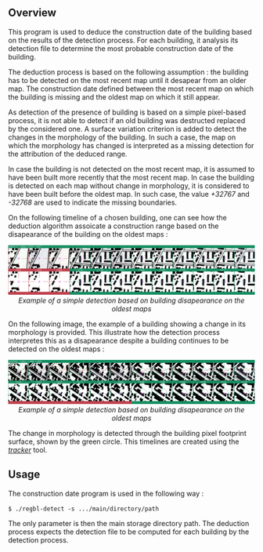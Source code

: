 ## Overview

This program is used to deduce the construction date of the building based on the results of the detection process. For each building, it analysis its detection file to determine the most probable construction date of the building.

The deduction process is based on the following assumption : the building has to be detected on the most recent map until it desapear from an older map. The construction date defined between the most recent map on which the building is missing and the oldest map on which it still appear.

As detection of the presence of building is based on a simple pixel-based process, it is not able to detect if an old building was destructed replaced by the considered one. A surface variation criterion is added to detect the changes in the morphology of the building. In such a case, the map on which the morphology has changed is interpreted as a missing detection for the attribution of the deduced range.

In case the building is not detected on the most recent map, it is assumed to have been built more recently that the most recent map. In case the building is detected on each map without change in morphology, it is considered to have been built before the oldest map. In such case, the value _+32767_ and _-32768_ are used to indicate the missing boundaries.

On the following timeline of a chosen building, one can see how the deduction algorithm assoicate a construction range based on the disapearance of the building on the oldest maps :

<p align="center">
<img src="../../doc/image/deduction-example-strict.png?raw=true" width="768">
<br />
<i>Example of a simple detection based on building disapearance on the oldest maps</i>
</p>

On the following image, the example of a building showing a change in its morphology is provided. This illustrate how the detection process interpretes this as a disapearance despite a building continues to be detected on the oldest maps :

<p align="center">
<img src="../../doc/image/deduction-example-break.png?raw=true" width="768">
<br />
<i>Example of a simple detection based on building disapearance on the oldest maps</i>
</p>

The change in morphology is detected through the building pixel footprint surface, shown by the green circle. This timelines are created using the [_tracker_](../../src/regbl-tracker) tool.

## Usage

The construction date program is used in the following way :

    $ ./regbl-detect -s .../main/directory/path

The only parameter is then the main storage directory path. The deduction process expects the detection file to be computed for each building by the detection process.
